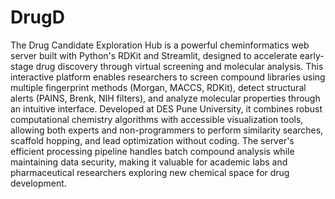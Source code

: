 # DrugD
The Drug Candidate Exploration Hub is a powerful cheminformatics web server built with Python's RDKit and Streamlit, designed to accelerate early-stage drug discovery through virtual screening and molecular analysis. This interactive platform enables researchers to screen compound libraries using multiple fingerprint methods (Morgan, MACCS, RDKit), detect structural alerts (PAINS, Brenk, NIH filters), and analyze molecular properties through an intuitive interface. Developed at DES Pune University, it combines robust computational chemistry algorithms with accessible visualization tools, allowing both experts and non-programmers to perform similarity searches, scaffold hopping, and lead optimization without coding. The server's efficient processing pipeline handles batch compound analysis while maintaining data security, making it valuable for academic labs and pharmaceutical researchers exploring new chemical space for drug development.
